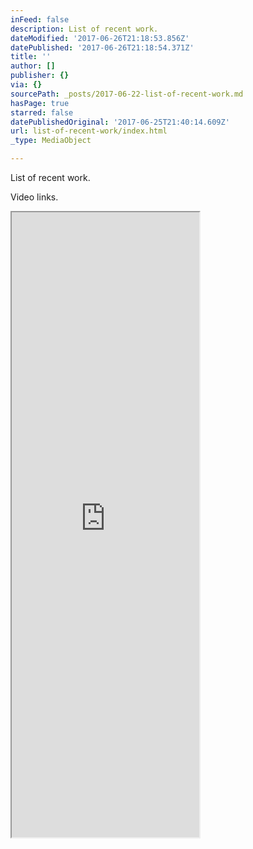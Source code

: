 ```yaml
---
inFeed: false
description: List of recent work.
dateModified: '2017-06-26T21:18:53.856Z'
datePublished: '2017-06-26T21:18:54.371Z'
title: ''
author: []
publisher: {}
via: {}
sourcePath: _posts/2017-06-22-list-of-recent-work.md
hasPage: true
starred: false
datePublishedOriginal: '2017-06-25T21:40:14.609Z'
url: list-of-recent-work/index.html
_type: MediaObject

---
```

List of recent work.

Video links.

<iframe src="https://the-grid.github.io/ed-userhtml/?g=eJy9lc1S2zAUhfc8xR0vOu2imADONAyBCSQOCZCfSQiUTUexrmURWTKSbGOep2_SF6tCaSfbdjRdyvYcne_cH8-0esLEnkCfM26JgCHRhCGEcCk4SvdiqBQT2wcpEne8KSV9rrixsNQ_vldEl9C7gL1TnmqSI9Sc2qwbRO2DADLkLLPd4KgVBWB00g0yawtzEoZ1Xe83qrTlGvcTlYeYr5GG0fRJHg_izymbn2sU3YNzTCrU3VYAb-Jrpak7Bk6aCKHqtBTCJBpRnp2Gv-4_2zstzvZmfwu16sMi45IZx-IFpex9sY-TFX-Zb_4zyhUXG4Q-Gs6kFxRrSTyOi7R5ZZ5QVkSUaGCawqJGitJ5X6iEO7j3T0BJplw5IPRCML4vU8s6o_ll7YngojRconEMTqfiWO_UI3YKsG7gKi-8uJ-tSBNfDx9Gna-e3F-XNUyI5Uq6yK-U4JQ0cOuQEqg4ReXF9uCuT9rt-EYf-BrmQalVgUTCwjYCTeKuNDu5L90Aby44u0XKiReEu6KKDiM-HjDja4hJamFWys0LWE24QL0D8HvCJ1w-EeOFoJd3kuu8P4onvjr_HindTuZbozjzM9TmrY8Yd2ip0k7Y4VAv9nO5eBat8fJx7qv1l7WLuoHjNphMaWeYi3x3l5bb_0DD_WxOcthMjuar24fXnif7f9Iu3hdlCFNB4QNMsPaT-Ijd0WHyrRUNPFmOMXF-l5pIUwgiLZgN2iTb5l_DRy6BYoVCFbkrwCcvDK0YDx8xyuJ28s8MPwH_4xQ1" height="1000" style=""></iframe>